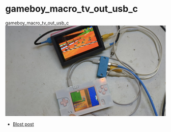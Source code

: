 # gameboy_macro_tv_out_usb_c
gameboy_macro_tv_out_usb_c
![alt text](https://github.com/facelesstech/gameboy_macro_tv_out_usb_c/blob/main/Screenshot_20240427-152136~2.jpg?raw=true)

  * [Blost post](https://facelesstech.wordpress.com/2024/04/27/gameboy-macro-tv-out-via-usb-c/)
